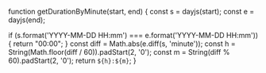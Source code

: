 function getDurationByMinute(start, end) {
  const s = dayjs(start);
  const e = dayjs(end);

  if (s.format('YYYY-MM-DD HH:mm') === e.format('YYYY-MM-DD HH:mm')) {
    return "00:00";
  }
  const diff = Math.abs(e.diff(s, 'minute'));
  const h = String(Math.floor(diff / 60)).padStart(2, '0');
  const m = String(diff % 60).padStart(2, '0');
  return `${h}:${m}`;
}
